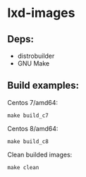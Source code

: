 lxd-images
===

Deps:
---

* distrobuilder
* GNU Make

Build examples:
---

Centos 7/amd64:
```
make build_c7
```

Centos 8/amd64:
```
make build_c8
```

Clean builded images:
```
make clean
```
